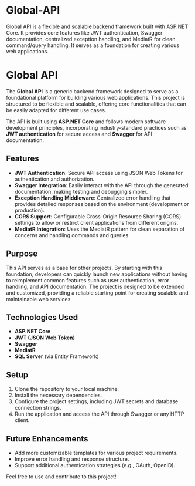 # Global-API
Global API is a flexible and scalable backend framework built with ASP.NET Core. It provides core features like JWT authentication, Swagger documentation, centralized exception handling, and MediatR for clean command/query handling. It serves as a foundation for creating various web applications.

# Global API

The **Global API** is a generic backend framework designed to serve as a foundational platform for building various web applications. This project is structured to be flexible and scalable, offering core functionalities that can be easily adapted for different use cases.

The API is built using **ASP.NET Core** and follows modern software development principles, incorporating industry-standard practices such as **JWT authentication** for secure access and **Swagger** for API documentation.

## Features
- **JWT Authentication**: Secure API access using JSON Web Tokens for authentication and authorization.
- **Swagger Integration**: Easily interact with the API through the generated documentation, making testing and debugging simpler.
- **Exception Handling Middleware**: Centralized error handling that provides detailed responses based on the environment (development or production).
- **CORS Support**: Configurable Cross-Origin Resource Sharing (CORS) settings to allow or restrict client applications from different origins.
- **MediatR Integration**: Uses the MediatR pattern for clean separation of concerns and handling commands and queries.

## Purpose
This API serves as a base for other projects. By starting with this foundation, developers can quickly launch new applications without having to reimplement common features such as user authentication, error handling, and API documentation. The project is designed to be extended and customized, providing a reliable starting point for creating scalable and maintainable web services.

## Technologies Used
- **ASP.NET Core**
- **JWT (JSON Web Token)**
- **Swagger**
- **MediatR**
- **SQL Server** (via Entity Framework)

## Setup
1. Clone the repository to your local machine.
2. Install the necessary dependencies.
3. Configure the project settings, including JWT secrets and database connection strings.
4. Run the application and access the API through Swagger or any HTTP client.

## Future Enhancements
- Add more customizable templates for various project requirements.
- Improve error handling and response structure.
- Support additional authentication strategies (e.g., OAuth, OpenID).

Feel free to use and contribute to this project!
